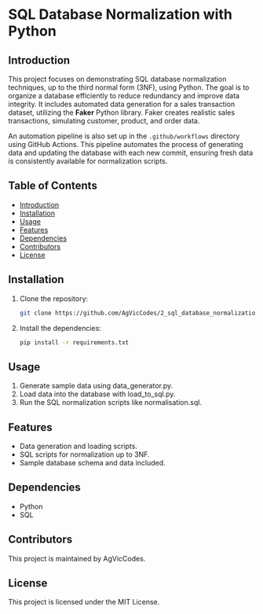 # SQL Database Normalization with Python

## Introduction
This project focuses on demonstrating SQL database normalization techniques, up to the third normal form (3NF), using Python. The goal is to organize a database efficiently to reduce redundancy and improve data integrity. It includes automated data generation for a sales transaction dataset, utilizing the **Faker** Python library. Faker creates realistic sales transactions, simulating customer, product, and order data.

An automation pipeline is also set up in the `.github/workflows` directory using GitHub Actions. This pipeline automates the process of generating data and updating the database with each new commit, ensuring fresh data is consistently available for normalization scripts.

## Table of Contents
- [Introduction](#introduction)
- [Installation](#installation)
- [Usage](#usage)
- [Features](#features)
- [Dependencies](#dependencies)
- [Contributors](#contributors)
- [License](#license)

## Installation
1. Clone the repository:
   ```bash
   git clone https://github.com/AgVicCodes/2_sql_database_normalization_with_python.git
2. Install the dependencies:
   ```bash
   pip install -r requirements.txt
## Usage
1. Generate sample data using data_generator.py.
2. Load data into the database with load_to_sql.py.
3. Run the SQL normalization scripts like normalisation.sql.
## Features
- Data generation and loading scripts.
- SQL scripts for normalization up to 3NF.
- Sample database schema and data included.
## Dependencies
- Python
- SQL
## Contributors
This project is maintained by AgVicCodes.

## License
This project is licensed under the MIT License.
